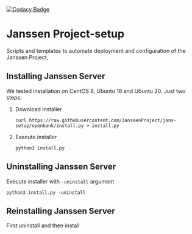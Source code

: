 [![Codacy Badge](https://app.codacy.com/project/badge/Grade/3275f8f15d584141a3c602002afa1e87)](https://www.codacy.com/gh/JanssenProject/jans-setup/dashboard?utm_source=github.com&amp;utm_medium=referral&amp;utm_content=JanssenProject/jans-setup&amp;utm_campaign=Badge_Grade)

Janssen Project-setup
=======================

Scripts and templates to automate deployment and configuration of the Janssen Project,

Installing Janssen Server
-----------------------

We tested installation on CentOS 8, Ubuntu 18 and Ubuntu 20.
Just two steps:
1. Download installer

    `curl https://raw.githubusercontent.com/JanssenProject/jans-setup/openbank/install.py > install.py`

2. Execute installer

    `python3 install.py`

Uninstalling Janssen Server
------------------------
Execute installer with `-uninstall` argument

`python3 install.py -uninstall`

Reinstalling Janssen Server
------------------------
First uninstall and then install

